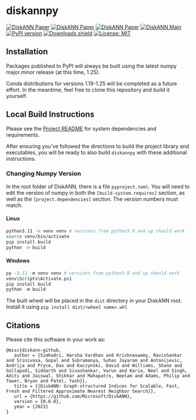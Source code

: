 # diskannpy

[![DiskANN Paper](https://img.shields.io/badge/Paper-NeurIPS%3A_DiskANN-blue)](https://papers.nips.cc/paper/9527-rand-nsg-fast-accurate-billion-point-nearest-neighbor-search-on-a-single-node.pdf)
[![DiskANN Paper](https://img.shields.io/badge/Paper-Arxiv%3A_Fresh--DiskANN-blue)](https://arxiv.org/abs/2105.09613)
[![DiskANN Paper](https://img.shields.io/badge/Paper-Filtered--DiskANN-blue)](https://harsha-simhadri.org/pubs/Filtered-DiskANN23.pdf)
[![DiskANN Main](https://github.com/microsoft/DiskANN/actions/workflows/push-test.yml/badge.svg?branch=main)](https://github.com/microsoft/DiskANN/actions/workflows/push-test.yml)
[![PyPI version](https://img.shields.io/pypi/v/diskannpy.svg)](https://pypi.org/project/diskannpy/)
[![Downloads shield](https://pepy.tech/badge/diskannpy)](https://pepy.tech/project/diskannpy)
[![License: MIT](https://img.shields.io/badge/License-MIT-yellow.svg)](https://opensource.org/licenses/MIT)

## Installation
Packages published to PyPI will always be built using the latest numpy major.minor release (at this time, 1.25).

Conda distributions for versions 1.19-1.25 will be completed as a future effort.  In the meantime, feel free to
clone this repository and build it yourself.

## Local Build Instructions
Please see the [Project README](https://github.com/microsoft/DiskANN/blob/main/README.md) for system dependencies and requirements.

After ensuring you've followed the directions to build the project library and executables, you will be ready to also
build `diskannpy` with these additional instructions.

### Changing Numpy Version
In the root folder of DiskANN, there is a file `pyproject.toml`. You will need to edit the version of numpy in both the
`[build-system.requires]` section, as well as the `[project.dependencies]` section.  The version numbers must match.

#### Linux
```bash
python3.11 -m venv venv # versions from python3.9 and up should work
source venv/bin/activate
pip install build
python -m build
```

#### Windows
```powershell
py -3.11 -m venv venv # versions from python3.9 and up should work
venv\Scripts\Activate.ps1
pip install build
python -m build
```

The built wheel will be placed in the `dist` directory in your DiskANN root. Install it using `pip install dist/<wheel name>.whl`

## Citations
Please cite this software in your work as:
```
@misc{diskann-github,
   author = {Simhadri, Harsha Vardhan and Krishnaswamy, Ravishankar and Srinivasa, Gopal and Subramanya, Suhas Jayaram and Antonijevic, Andrija and Pryce, Dax and Kaczynski, David and Williams, Shane and Gollapudi, Siddarth and Sivashankar, Varun and Karia, Neel and Singh, Aditi and Jaiswal, Shikhar and Mahapatro, Neelam and Adams, Philip and Tower, Bryan and Patel, Yash}},
   title = {{DiskANN: Graph-structured Indices for Scalable, Fast, Fresh and Filtered Approximate Nearest Neighbor Search}},
   url = {https://github.com/Microsoft/DiskANN},
   version = {0.6.0},
   year = {2023}
}
```
